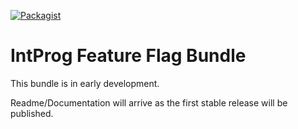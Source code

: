 
[![Packagist](https://img.shields.io/packagist/dt/intprog/enhanced-relationlist-type-bundle.svg?style=popout)](https://packagist.org/packages/intprog/enhanced-relationlist-type-bundle)

# IntProg Feature Flag Bundle

This bundle is in early development.

Readme/Documentation will arrive as the first stable release will be published.
